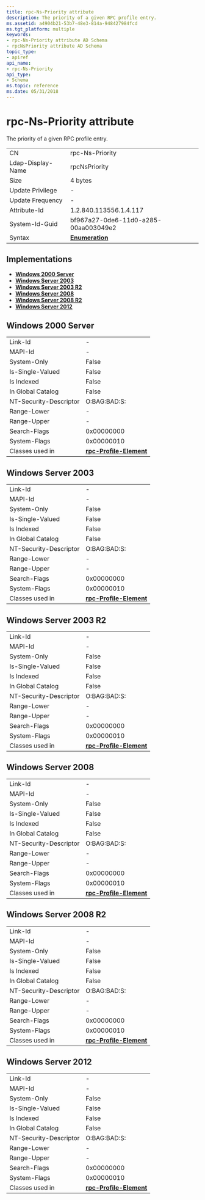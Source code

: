 ```yaml
---
title: rpc-Ns-Priority attribute
description: The priority of a given RPC profile entry.
ms.assetid: a4904b21-53b7-48e3-814a-948427984fcd
ms.tgt_platform: multiple
keywords:
- rpc-Ns-Priority attribute AD Schema
- rpcNsPriority attribute AD Schema
topic_type:
- apiref
api_name:
- rpc-Ns-Priority
api_type:
- Schema
ms.topic: reference
ms.date: 05/31/2018
---
```


# rpc-Ns-Priority attribute

The priority of a given RPC profile entry.



|                   |                                      |
|-------------------|--------------------------------------|
| CN                | rpc-Ns-Priority                      |
| Ldap-Display-Name | rpcNsPriority                        |
| Size              | 4 bytes                              |
| Update Privilege  | \-                                   |
| Update Frequency  | \-                                   |
| Attribute-Id      | 1.2.840.113556.1.4.117               |
| System-Id-Guid    | bf967a27-0de6-11d0-a285-00aa003049e2 |
| Syntax            | [**Enumeration**](s-enumeration.md) |



## Implementations

-   [**Windows 2000 Server**](#windows-2000-server)
-   [**Windows Server 2003**](#windows-server-2003)
-   [**Windows Server 2003 R2**](#windows-server-2003-r2)
-   [**Windows Server 2008**](#windows-server-2008)
-   [**Windows Server 2008 R2**](#windows-server-2008-r2)
-   [**Windows Server 2012**](#windows-server-2012)

## Windows 2000 Server



|                        |                                                               |
|------------------------|---------------------------------------------------------------|
| Link-Id                | \-                                                            |
| MAPI-Id                | \-                                                            |
| System-Only            | False                                                         |
| Is-Single-Valued       | False                                                         |
| Is Indexed             | False                                                         |
| In Global Catalog      | False                                                         |
| NT-Security-Descriptor | O:BAG:BAD:S:                                                  |
| Range-Lower            | \-                                                            |
| Range-Upper            | \-                                                            |
| Search-Flags           | 0x00000000                                                    |
| System-Flags           | 0x00000010                                                    |
| Classes used in        | [**rpc-Profile-Element**](c-rpcprofileelement.md)<br/> |



## Windows Server 2003



|                        |                                                               |
|------------------------|---------------------------------------------------------------|
| Link-Id                | \-                                                            |
| MAPI-Id                | \-                                                            |
| System-Only            | False                                                         |
| Is-Single-Valued       | False                                                         |
| Is Indexed             | False                                                         |
| In Global Catalog      | False                                                         |
| NT-Security-Descriptor | O:BAG:BAD:S:                                                  |
| Range-Lower            | \-                                                            |
| Range-Upper            | \-                                                            |
| Search-Flags           | 0x00000000                                                    |
| System-Flags           | 0x00000010                                                    |
| Classes used in        | [**rpc-Profile-Element**](c-rpcprofileelement.md)<br/> |



## Windows Server 2003 R2



|                        |                                                               |
|------------------------|---------------------------------------------------------------|
| Link-Id                | \-                                                            |
| MAPI-Id                | \-                                                            |
| System-Only            | False                                                         |
| Is-Single-Valued       | False                                                         |
| Is Indexed             | False                                                         |
| In Global Catalog      | False                                                         |
| NT-Security-Descriptor | O:BAG:BAD:S:                                                  |
| Range-Lower            | \-                                                            |
| Range-Upper            | \-                                                            |
| Search-Flags           | 0x00000000                                                    |
| System-Flags           | 0x00000010                                                    |
| Classes used in        | [**rpc-Profile-Element**](c-rpcprofileelement.md)<br/> |



## Windows Server 2008



|                        |                                                               |
|------------------------|---------------------------------------------------------------|
| Link-Id                | \-                                                            |
| MAPI-Id                | \-                                                            |
| System-Only            | False                                                         |
| Is-Single-Valued       | False                                                         |
| Is Indexed             | False                                                         |
| In Global Catalog      | False                                                         |
| NT-Security-Descriptor | O:BAG:BAD:S:                                                  |
| Range-Lower            | \-                                                            |
| Range-Upper            | \-                                                            |
| Search-Flags           | 0x00000000                                                    |
| System-Flags           | 0x00000010                                                    |
| Classes used in        | [**rpc-Profile-Element**](c-rpcprofileelement.md)<br/> |



## Windows Server 2008 R2



|                        |                                                               |
|------------------------|---------------------------------------------------------------|
| Link-Id                | \-                                                            |
| MAPI-Id                | \-                                                            |
| System-Only            | False                                                         |
| Is-Single-Valued       | False                                                         |
| Is Indexed             | False                                                         |
| In Global Catalog      | False                                                         |
| NT-Security-Descriptor | O:BAG:BAD:S:                                                  |
| Range-Lower            | \-                                                            |
| Range-Upper            | \-                                                            |
| Search-Flags           | 0x00000000                                                    |
| System-Flags           | 0x00000010                                                    |
| Classes used in        | [**rpc-Profile-Element**](c-rpcprofileelement.md)<br/> |



## Windows Server 2012



|                        |                                                               |
|------------------------|---------------------------------------------------------------|
| Link-Id                | \-                                                            |
| MAPI-Id                | \-                                                            |
| System-Only            | False                                                         |
| Is-Single-Valued       | False                                                         |
| Is Indexed             | False                                                         |
| In Global Catalog      | False                                                         |
| NT-Security-Descriptor | O:BAG:BAD:S:                                                  |
| Range-Lower            | \-                                                            |
| Range-Upper            | \-                                                            |
| Search-Flags           | 0x00000000                                                    |
| System-Flags           | 0x00000010                                                    |
| Classes used in        | [**rpc-Profile-Element**](c-rpcprofileelement.md)<br/> |



 

 





